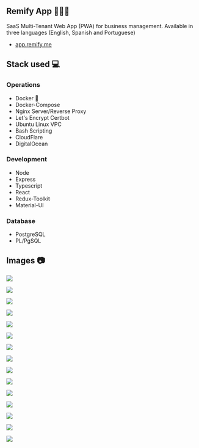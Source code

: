 ## Remify App 👨‍💼💼

SaaS Multi-Tenant Web App (PWA) for business management. Available in three languages (English, Spanish and Portuguese)

- [app.remify.me](https://app.remify.me/)

## Stack used 💻

### Operations

- Docker 🐳
- Docker-Compose
- Nginx Server/Reverse Proxy
- Let's Encrypt Certbot
- Ubuntu Linux VPC
- Bash Scripting
- CloudFlare
- DigitalOcean

### Development

- Node
- Express
- Typescript
- React
- Redux-Toolkit
- Material-UI

### Database

- PostgreSQL
- PL/PgSQL

## Images 📷

![](./images/containers.png)

![](./images/browser1.png)

![](./images/conf.png)

![](./images/eng.png)

![](./images/port.png)

![](./images/browser2.png)

![](./images/ingreso7.png)

![](./images/tenantotro2.png)

![](./images/ingreso2.png)

![](./images/ingreso3.png)

![](./images/ingreso4.png)

![](./images/checking.png)

![](./images/pwa1.png)

![](./images/pwa.png)

![](./images/pwa2.png)
